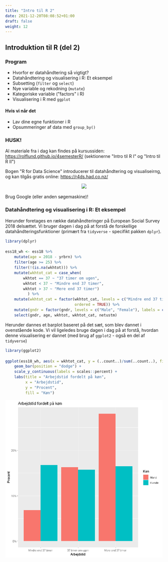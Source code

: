```yaml
---
title: "Intro til R 2"
date: 2021-12-20T08:08:52+01:00
draft: false
weight: 12
---
```


## Introduktion til R (del 2)


### Program

- Hvorfor er datahåndtering så vigtigt?
- Datahåndtering og visualisering i R: Et eksempel
- Subsetting (`filter` og `select`)
- Nye variable og rekodning (`mutate`)
- Kategoriske variable ("factors" i R)
- Visualisering i R med `ggplot`

#### Hvis vi når det
- Lav dine egne funktioner i R
- Opsummeringer af data med `group_by()` 

### HUSK!

Al materiale fra i dag kan findes på kursussiden: https://rolflund.github.io/4semesterR/ (sektionerne "Intro til R I" og "Intro til R II")

Bogen "R for Data Science" introducerer til datahåndtering og visualiseirng, og kan tilgås gratis online: https://r4ds.had.co.nz/

<center><a href = "https://r4ds.had.co.nz/"> <img src="https://d33wubrfki0l68.cloudfront.net/b88ef926a004b0fce72b2526b0b5c4413666a4cb/24a30/cover.png" width="200"/></a></center>

Brug Google (eller anden søgemaskine)!

### Datahåndtering og visualisering i R: Et eksempel

Herunder foretages en række datahåndteringer på European Social Survey 2018 delsættet. Vi bruger dagen i dag på at forstå de forskellige datahåndteringsfunktioner (primært fra `tidyverse` - specifikt pakken `dplyr`).


```R
library(dplyr)

ess18_wh <- ess18 %>%
    mutate(age = 2018 - yrbrn) %>%
    filter(age >= 25) %>%
    filter(!(is.na(wkhtot))) %>%
    mutate(wkhtot_cat = case_when(
        wkhtot == 37 ~ "37 timer om ugen",
        wkhtot < 37 ~ "Mindre end 37 timer",
        wkhtot > 37 ~ "Mere end 37 timer")
          ) %>%
    mutate(wkhtot_cat = factor(wkhtot_cat, levels = c("Mindre end 37 timer", "37 timer om ugen", "Mere end 37 timer"), 
                               ordered = TRUE)) %>%
    mutate(gndr = factor(gndr, levels = c("Male", "Female"), labels = c("Mand", "Kvinde"))) %>%
    select(gndr, age, wkhtot, wkhtot_cat, netustm)
```

Herunder dannes et barplot baseret på det sæt, som blev dannet i ovenstående kode. Vi vil ligeledes bruge dagen i dag på at forstå, hvordan denne visualisering er dannet (med brug af `ggplot2` - også en del af `tidyverse`)


```R
library(ggplot2)

ggplot(ess18_wh, aes(x = wkhtot_cat, y = (..count..)/sum(..count..), fill = gndr)) + 
    geom_bar(position = "dodge") + 
    scale_y_continuous(labels = scales::percent) + 
    labs(title = "Arbejdstid fordelt på køn",
         x = "Arbejdstid",
         y = "Procent", 
         fill = "Køn")
```



![barplot](/output_7_0.png)